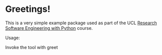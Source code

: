 
Greetings!
==========

This is a very simple example package used as part of the UCL
[Research Software Engineering with Python](development.rc.ucl.ac.uk/training/engineering) course.

Usage:
    
Invoke the tool with greet <FirstName> <Secondname>
